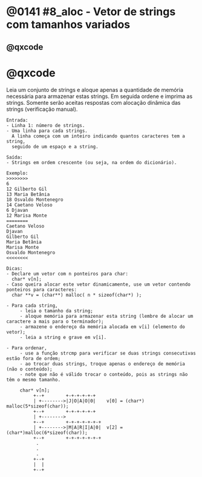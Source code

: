 # @0141 #8_aloc - Vetor de strings com tamanhos variados
## @qxcode

# @qxcode

Leia um conjunto de strings e aloque apenas a quantidade de memória necessária para armazenar estas strings. Em seguida ordene e imprima as strings. Somente serão aceitas respostas com alocação dinâmica das strings (verificação manual).

    Entrada:
    - Linha 1: número de strings.
    - Uma linha para cada strings. 
      A linha começa com um inteiro indicando quantos caracteres tem a string, 
      seguido de um espaço e a string.
    
    Saída:
    - Strings em ordem crescente (ou seja, na ordem do dicionário).
    
    Exemplo:
    >>>>>>>>
    6
    12 Gilberto Gil
    13 Maria Betânia
    18 Osvaldo Montenegro
    14 Caetano Veloso
    6 Djavan
    12 Marisa Monte
    ========
    Caetano Veloso
    Djavan
    Gilberto Gil
    Maria Betânia
    Marisa Monte
    Osvaldo Montenegro
    <<<<<<<<

    Dicas:
    - Declare um vetor com n ponteiros para char:
      char* v[n];
    - Caso queira alocar este vetor dinamicamente, use um vetor contendo ponteiros para caracteres:
      char **v = (char**) malloc( n * sizeof(char*) );
    
    - Para cada string, 
         - leia o tamanho da string;
         - aloque memória para armazenar esta string (lembre de alocar um caractere a mais para o terminador);
         - armazene o endereço da memória alocada em v[i] (elemento do vetor);
         - leia a string e grave em v[i].
    
    - Para ordenar,
         - use a função strcmp para verificar se duas strings consecutivas estão fora de ordem;
         - ao trocar duas strings, troque apenas o endereço de memória (não o conteúdo);
         - note que não é válido trocar o conteúdo, pois as strings não têm o mesmo tamanho.
    
         char* v[n];
              +--+        +-+-+-+-+-+
              | +-------->|J|O|A|O|0|    v[0] = (char*) malloc(5*sizeof(char));
              +--+        +-+-+-+-+-+
              | +-------->
              +--+        +-+-+-+-+-+-+
              | +-------->|M|A|R|I|A|0|  v[2] = (char*)malloc(6*sizeof(char));
              +--+        +-+-+-+-+-+-+
               .
               .
               .
              +--+
              |  |
              +--+